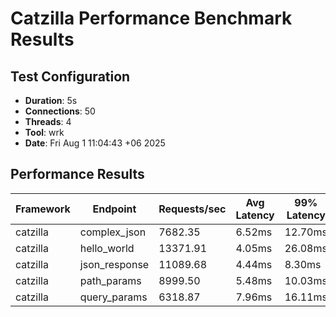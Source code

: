 # Catzilla Performance Benchmark Results

## Test Configuration
- **Duration**: 5s
- **Connections**: 50
- **Threads**: 4
- **Tool**: wrk
- **Date**: Fri Aug  1 11:04:43 +06 2025

## Performance Results

| Framework | Endpoint | Requests/sec | Avg Latency | 99% Latency |
|-----------|----------|--------------|-------------|-------------|
| catzilla | complex_json | 7682.35 | 6.52ms | 12.70ms |
| catzilla | hello_world | 13371.91 | 4.05ms | 26.08ms |
| catzilla | json_response | 11089.68 | 4.44ms | 8.30ms |
| catzilla | path_params | 8999.50 | 5.48ms | 10.03ms |
| catzilla | query_params | 6318.87 | 7.96ms | 16.11ms |
